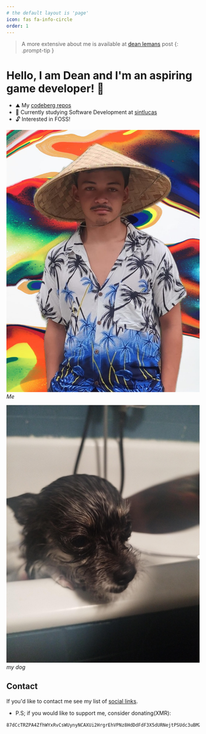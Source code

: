 ```yaml
---
# the default layout is 'page'
icon: fas fa-info-circle
order: 1
---
```

>A more extensive about me is available at [dean lemans](https://deanlemans.github.io/posts/Dean-Lemans/) post
{: .prompt-tip }
# Hello, I am Dean and I'm an aspiring game developer! 👋

- ⛰️ My [codeberg repos](https://codeberg.org/deanlemans)
- 🌱 Currently studying Software Development at [sintlucas](https://www.sintlucas.nl/)
- 🔓 Interested in FOSS!

![me](/assets/img/personal/avatar-2.jpg)
_Me_

![dog2](assets/img/personal/dog2.jpg)
_my dog_
## Contact

If you'd like to contact me see my list of [social links](https://linksta.cc/@Dean).

- P.S; if you would like to support me, consider donating(XMR): 
```
87dCcTRZPA4ZfhWYxRvCsWUynyNCAXUi2HrgrEhVPNz8HdDdFdF3X5dURNejtPSUdc3uBMZpri5D4PJqJwacXDa1AYahHQ5
```